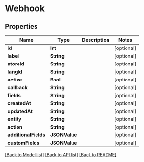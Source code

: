 # Webhook

## Properties
Name | Type | Description | Notes
------------ | ------------- | ------------- | -------------
**id** | **Int** |  | [optional] 
**label** | **String** |  | [optional] 
**storeId** | **String** |  | [optional] 
**langId** | **String** |  | [optional] 
**active** | **Bool** |  | [optional] 
**callback** | **String** |  | [optional] 
**fields** | **String** |  | [optional] 
**createdAt** | **String** |  | [optional] 
**updatedAt** | **String** |  | [optional] 
**entity** | **String** |  | [optional] 
**action** | **String** |  | [optional] 
**additionalFields** | **JSONValue** |  | [optional] 
**customFields** | **JSONValue** |  | [optional] 

[[Back to Model list]](../README.md#documentation-for-models) [[Back to API list]](../README.md#documentation-for-api-endpoints) [[Back to README]](../README.md)


